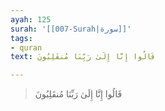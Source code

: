 ```yaml
---
ayah: 125
surah: '[[007-Surah|سورة]]'
tags:
- quran
text: قَالُوا إِنَّا إِلَىٰ رَبِّنَا مُنقَلِبُونَ

---
```

> قَالُوا إِنَّا إِلَىٰ رَبِّنَا مُنقَلِبُونَ
